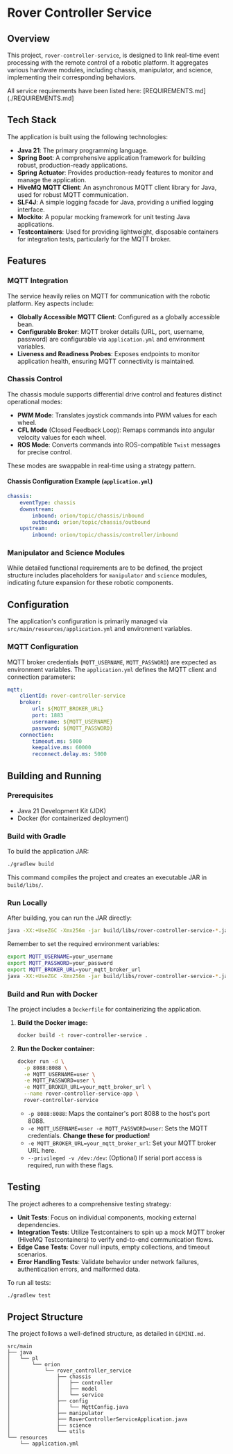 # Rover Controller Service

## Overview

This project, `rover-controller-service`, is designed to link real-time event processing with the remote control of a robotic platform. It aggregates various hardware modules, including chassis, manipulator, and science, implementing their corresponding behaviors.

All service requirements have been listed here: [REQUIREMENTS.md](./REQUIREMENTS.md]

## Tech Stack

The application is built using the following technologies:

*   **Java 21**: The primary programming language.
*   **Spring Boot**: A comprehensive application framework for building robust, production-ready applications.
*   **Spring Actuator**: Provides production-ready features to monitor and manage the application.
*   **HiveMQ MQTT Client**: An asynchronous MQTT client library for Java, used for robust MQTT communication.
*   **SLF4J**: A simple logging facade for Java, providing a unified logging interface.
*   **Mockito**: A popular mocking framework for unit testing Java applications.
*   **Testcontainers**: Used for providing lightweight, disposable containers for integration tests, particularly for the MQTT broker.

## Features

### MQTT Integration

The service heavily relies on MQTT for communication with the robotic platform. Key aspects include:

*   **Globally Accessible MQTT Client**: Configured as a globally accessible bean.
*   **Configurable Broker**: MQTT broker details (URL, port, username, password) are configurable via `application.yml` and environment variables.
*   **Liveness and Readiness Probes**: Exposes endpoints to monitor application health, ensuring MQTT connectivity is maintained.

### Chassis Control

The chassis module supports differential drive control and features distinct operational modes:

*   **PWM Mode**: Translates joystick commands into PWM values for each wheel.
*   **CFL Mode** (Closed Feedback Loop): Remaps commands into angular velocity values for each wheel.
*   **ROS Mode**: Converts commands into ROS-compatible `Twist` messages for precise control.

These modes are swappable in real-time using a strategy pattern.

#### Chassis Configuration Example (`application.yml`)

```yaml
chassis:
    eventType: chassis
    downstream:
        inbound: orion/topic/chassis/inbound
        outbound: orion/topic/chassis/outbound
    upstream:
        inbound: orion/topic/chassis/controller/inbound
```

### Manipulator and Science Modules

While detailed functional requirements are to be defined, the project structure includes placeholders for `manipulator` and `science` modules, indicating future expansion for these robotic components.

## Configuration

The application's configuration is primarily managed via `src/main/resources/application.yml` and environment variables.

### MQTT Configuration

MQTT broker credentials (`MQTT_USERNAME`, `MQTT_PASSWORD`) are expected as environment variables. The `application.yml` defines the MQTT client and connection parameters:

```yaml
mqtt:
    clientId: rover-controller-service
    broker:
        url: ${MQTT_BROKER_URL}
        port: 1883
        username: ${MQTT_USERNAME}
        password: ${MQTT_PASSWORD}
    connection:
        timeout.ms: 5000
        keepalive.ms: 60000
        reconnect.delay.ms: 5000
```

## Building and Running

### Prerequisites

*   Java 21 Development Kit (JDK)
*   Docker (for containerized deployment)

### Build with Gradle

To build the application JAR:

```bash
./gradlew build 
```

This command compiles the project and creates an executable JAR in `build/libs/`.

### Run Locally

After building, you can run the JAR directly:

```bash
java -XX:+UseZGC -Xmx256m -jar build/libs/rover-controller-service-*.jar
```

Remember to set the required environment variables:

```bash
export MQTT_USERNAME=your_username
export MQTT_PASSWORD=your_password
export MQTT_BROKER_URL=your_mqtt_broker_url
java -XX:+UseZGC -Xmx256m -jar build/libs/rover-controller-service-*.jar
```

### Build and Run with Docker

The project includes a `Dockerfile` for containerizing the application.

1.  **Build the Docker image:**

    ```bash
    docker build -t rover-controller-service .
    ```

2.  **Run the Docker container:**

    ```bash
    docker run -d \
      -p 8088:8088 \
      -e MQTT_USERNAME=user \
      -e MQTT_PASSWORD=user \
      -e MQTT_BROKER_URL=your_mqtt_broker_url \
      --name rover-controller-service-app \
      rover-controller-service
    ```

    *   `-p 8088:8088`: Maps the container's port 8088 to the host's port 8088.
    *   `-e MQTT_USERNAME=user -e MQTT_PASSWORD=user`: Sets the MQTT credentials. **Change these for production!**
    *   `-e MQTT_BROKER_URL=your_mqtt_broker_url`: Set your MQTT broker URL here.
    *   `--privileged -v /dev:/dev`: (Optional) If serial port access is required, run with these flags.

## Testing

The project adheres to a comprehensive testing strategy:

*   **Unit Tests**: Focus on individual components, mocking external dependencies.
*   **Integration Tests**: Utilize Testcontainers to spin up a mock MQTT broker (HiveMQ Testcontainers) to verify end-to-end communication flows.
*   **Edge Case Tests**: Cover null inputs, empty collections, and timeout scenarios.
*   **Error Handling Tests**: Validate behavior under network failures, authentication errors, and malformed data.

To run all tests:

```bash
./gradlew test
```

## Project Structure

The project follows a well-defined structure, as detailed in `GEMINI.md`.

```
src/main
├── java
│   └── pl
│       └── orion
│           └── rover_controller_service
│               ├── chassis
│               │   ├── controller
│               │   ├── model
│               │   └── service
│               ├── config
│               │   └── MqttConfig.java
│               ├── manipulator
│               ├── RoverControllerServiceApplication.java
│               ├── science
│               └── utils
└── resources
    └── application.yml
```